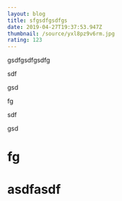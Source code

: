 ```yaml
---
layout: blog
title: sfgsdfgsdfgs
date: 2019-04-27T19:37:53.947Z
thumbnail: /source/yxl8pz9v6rm.jpg
rating: 123
---
```

gsdfgsdfgsdfg

sdf

gsd

fg

sdf

gsd

# fg



# asdfasdf
